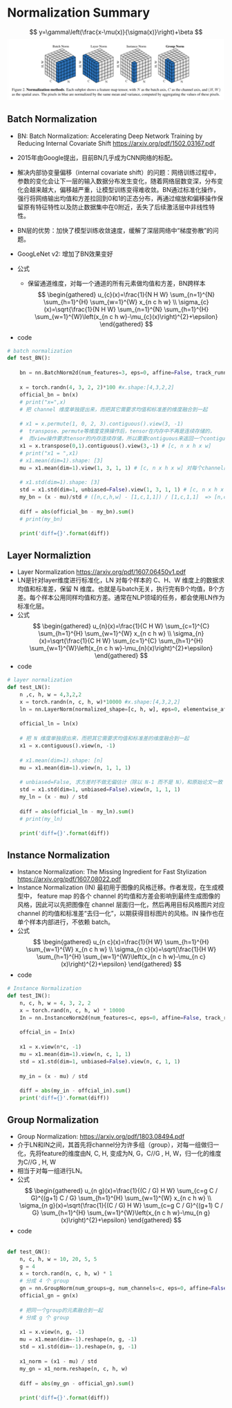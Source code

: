 # Normalization Summary
$$
y=\gamma\left(\frac{x-\mu(x)}{\sigma(x)}\right)+\beta
$$
![](img/1.png)
## Batch Normalization
- BN: Batch Normalization: Accelerating Deep Network Training by Reducing Internal Covariate Shift https://arxiv.org/pdf/1502.03167.pdf
- 2015年由Google提出，目前BN几乎成为CNN网络的标配。
- 解决内部协变量偏移（internal covariate shift）的问题：网络训练过程中，参数的变化会让下一层的输入数据分布发生变化，随着网络层数变深，分布变化会越来越大，偏移越严重，让模型训练变得难收敛。BN通过标准化操作，强行将网络输出均值和方差拉回到0和1的正态分布，再通过缩放和偏移操作保留原有特征特性以及防止数据集中在0附近，丢失了后续激活层中非线性特性。

- BN层的优势：加快了模型训练收敛速度，缓解了深层网络中“梯度弥散”的问题。
- GoogLeNet v2: 增加了BN效果变好
- 公式
  - 保留通道维度，对每一个通道的所有元素做均值和方差，BN跨样本
  $$
\begin{gathered}
u_{c}(x)=\frac{1}{N H W} \sum_{n=1}^{N} \sum_{h=1}^{H} \sum_{w=1}^{W} x_{n c h w} \\
\sigma_{c}(x)=\sqrt{\frac{1}{N H W} \sum_{n=1}^{N} \sum_{h=1}^{H} \sum_{w=1}^{W}\left(x_{n c h w}-\mu_{c}(x)\right)^{2}+\epsilon}
\end{gathered}
$$
- code
```python
# batch normalization
def test_BN():

    bn = nn.BatchNorm2d(num_features=3, eps=0, affine=False, track_running_stats=False)

    x = torch.randn(4, 3, 2, 2)*100 #x.shape:[4,3,2,2]
    official_bn = bn(x)
    # print("x=",x)
    # 把 channel 维度单独提出来，而把其它需要求均值和标准差的维度融合到一起

    # x1 = x.permute(1, 0, 2, 3).contiguous().view(3, -1)
    #  transpose、permute等维度变换操作后，tensor在内存中不再是连续存储的，
    #  而view操作要求tensor的内存连续存储，所以需要contiguous来返回一个contiguous copy
    x1 = x.transpose(0,1).contiguous().view(3,-1) # [c, n x h x w]
    # print("x1 = ",x1)
    # x1.mean(dim=1).shape: [3]
    mu = x1.mean(dim=1).view(1, 3, 1, 1) # [c, n x h x w] 对每个channel的所有元素求平均值=>[c,1]=>[1,c,1,1]

    # x1.std(dim=1).shape: [3]
    std = x1.std(dim=1, unbiased=False).view(1, 3, 1, 1) # [c, n x h x w] 对每个channel的所有元素求标准差 =>[c,1]=>[1,c,1,1]
    my_bn = (x - mu)/std # ([n,c,h,w] - [1,c,1,1]) / [1,c,1,1]  => [n,c,h,w]

    diff = abs(official_bn - my_bn).sum()
    # print(my_bn)

    print('diff={}'.format(diff))

```

## Layer Normaliztion
- Layer Normalization https://arxiv.org/pdf/1607.06450v1.pdf
- LN是针对layer维度进行标准化，LN 对每个样本的 C、H、W 维度上的数据求均值和标准差，保留 N 维度。也就是与batch无关，执行完有B个均值，B个方差。每个样本公用同样均值和方差。通常在NLP领域的任务，都会使用LN作为标准化层。
- 公式
$$
\begin{gathered}
u_{n}(x)=\frac{1}{C H W} \sum_{c=1}^{C} \sum_{h=1}^{H} \sum_{w=1}^{W} x_{n c h w} \\
\sigma_{n}(x)=\sqrt{\frac{1}{C H W} \sum_{c=1}^{C} \sum_{h=1}^{H} \sum_{w=1}^{W}\left(x_{n c h w}-\mu_{n}(x)\right)^{2}+\epsilon}
\end{gathered}
$$
- code
```python
# layer normalization
def test_LN():
    n ,c, h, w = 4,3,2,2
    x = torch.randn(n, c, h, w)*10000 #x.shape:[4,3,2,2]
    ln = nn.LayerNorm(normalized_shape=[c, h, w], eps=0, elementwise_affine=False)

    official_ln = ln(x)

    # 把 N 维度单独提出来，而把其它需要求均值和标准差的维度融合到一起
    x1 = x.contiguous().view(n, -1)

    # x1.mean(dim=1).shape: [n]
    mu = x1.mean(dim=1).view(n, 1, 1, 1)

    # unbiased=False, 求方差时不做无偏估计（除以 N-1 而不是 N），和原始论文一致 unbiased = False
    std = x1.std(dim=1, unbiased=False).view(n, 1, 1, 1)
    my_ln = (x - mu) / std

    diff = abs(official_ln - my_ln).sum()
    # print(my_ln)

    print('diff={}'.format(diff))

```

## Instance Normalization
- Instance Normalization: The Missing Ingredient for Fast Stylization https://arxiv.org/pdf/1607.08022.pdf
- Instance Normalization (IN) 最初用于图像的风格迁移。作者发现，在生成模型中， feature map 的各个 channel 的均值和方差会影响到最终生成图像的风格，因此可以先把图像在 channel 层面归一化，然后再用目标风格图片对应 channel 的均值和标准差“去归一化”，以期获得目标图片的风格。IN 操作也在单个样本内部进行，不依赖 batch。
- 公式
  $$
\begin{gathered}
u_{n c}(x)=\frac{1}{H W} \sum_{h=1}^{H} \sum_{w=1}^{W} x_{n c h w} \\
\sigma_{n c}(x)=\sqrt{\frac{1}{H W} \sum_{h=1}^{H} \sum_{w=1}^{W}\left(x_{n c h w}-\mu_{n c}(x)\right)^{2}+\epsilon}
\end{gathered}
$$
- code
```python
# Instance Normalization
def test_IN():
    n, c, h, w = 4, 3, 2, 2
    x = torch.rand(n, c, h, w) * 10000
    In = nn.InstanceNorm2d(num_features=c, eps=0, affine=False, track_running_stats=False)

    offcial_in = In(x)

    x1 = x.view(n*c, -1)
    mu = x1.mean(dim=1).view(n, c, 1, 1)
    std = x1.std(dim=1, unbiased=False).view(n, c, 1, 1)

    my_in = (x - mu) / std

    diff = abs(my_in - offcial_in).sum()
    print('diff={}'.format(diff))
```

## Group Normalization
- Group Normalization: https://arxiv.org/pdf/1803.08494.pdf
- 介于LN和IN之间，其首先将channel分为许多组（group），对每一组做归一化，先将feature的维度由N, C, H, 变成为N, G，C//G , H, W，归一化的维度为C//G , H, W
- 相当于对每一组进行LN。
- 公式
$$
\begin{gathered}
u_{n g}(x)=\frac{1}{(C / G) H W} \sum_{c=g C / G}^{(g+1) C / G} \sum_{h=1}^{H} \sum_{w=1}^{W} x_{n c h w} \\
\sigma_{n g}(x)=\sqrt{\frac{1}{(C / G) H W} \sum_{c=g C / G}^{(g+1) C / G} \sum_{h=1}^{H} \sum_{w=1}^{W}\left(x_{n c h w}-\mu_{n g}(x)\right)^{2}+\epsilon}
\end{gathered}
$$
- code
```python

def test_GN():
    n, c, h, w = 10, 20, 5, 5
    g = 4
    x = torch.rand(n, c, h, w) * 1
    # 分成 4 个 group
    gn = nn.GroupNorm(num_groups=g, num_channels=c, eps=0, affine=False)
    official_gn = gn(x)

    # 把同一个group的元素融合到一起
    # 分成 g 个 group

    x1 = x.view(n, g, -1)
    mu = x1.mean(dim=-1).reshape(n, g, -1)
    std = x1.std(dim=-1).reshape(n, g, -1)

    x1_norm = (x1 - mu) / std
    my_gn = x1_norm.reshape(n, c, h, w)

    diff = abs(my_gn - official_gn).sum()

    print('diff={}'.format(diff))

```

